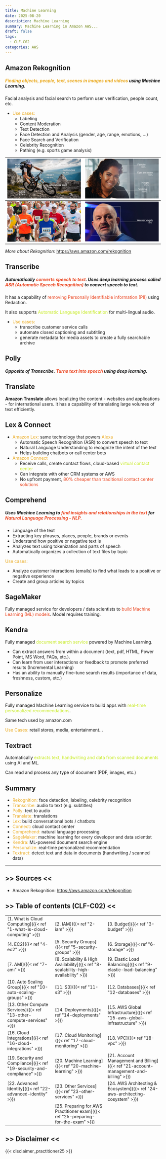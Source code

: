 ```yaml
---
title: Machine Learning
date: 2025-08-20
description: Machine Learning
summary: Machine Learning in Amazon AWS...
draft: false
tags:
  - CLF-C02
categories: AWS
---
```

## Amazon Rekognition

##### <font color=#EBAC25>Finding objects, people, text, scenes in images and videos</font> using Machine Learning.

Facial analysis and facial search to perform user verification, people count, etc.

- <font color=#EBAC25>Use cases:</font>
	- Labeling
	- Content Moderation
	- Text Detection
	- Face Detection and Analysis (gender, age, range, emotions, ...)
	- Face Search and Verification
	- Celebrity Recognition
	- Pathing (e.g. sports game analysis)

| ![](./assets/AWS_Rekognition1.png) | ![](./assets/AWS_Rekognition2.jpeg) |
| ---------------------------------- | ----------------------------------- |
| ![](./assets/AWS_Rekognition3.png) | ![](./assets/AWS_Rekognition4.jpeg) |
_More about Rekognition:_ https://aws.amazon.com/rekognition
## Transcribe

##### Automatically <font color=#EB4925>converts speech to text</font>. Uses deep learning process called <font color=#EB4925>ASR (Automatic Speech Recognition)</font> to convert speech to text.

It has a capability of <font color=#EB4925>removing Personally Identifiable information (PII)</font> using Redaction.

It also supports <font color=#C7EB25>Automatic Language Identification</font> for multi-lingual audio.

- <font color=#EBAC25>Use cases:</font>
	- transcribe customer service calls
	- automate closed captioning and subtitling
	- generate metadata for media assets to create a fully searchable archive
## Polly

##### Opposite of Transcribe. <font color=#EB4925>Turns text into speech</font> using deep learning.
## Translate

**Amazon Translate** allows localizing the content - websites and applications - for international users. It has a capability of translating large volumes of text efficiently.
## Lex & Connect

- <font color=#EBAC25>Amazon Lex:</font> same technology that powers <font color=#EBAC25>Alexa</font>
	- Automatic Speech Recognition (ASR) to convert speech to text
	- Natural Language Understanding to recognize the intent of the text
	- Helps building chatbots or call center bots
- <font color=#EBAC25>Amazon Connect</font>
	- Receive calls, create contact flows, cloud-based <font color=#C7EB25>virtual contact center</font>
	- Can integrate with other CRM systems or AWS
	- No upfront payment, <font color=#EB4925>80% cheaper than traditional contact center solutions</font>
## Comprehend

##### Uses Machine Learning to <font color=#EB4925>find insights and relationships in the text</font> for <font color=#EB4925>Natural Language Processing - NLP.</font>

- Language of the text
- Extracting key phrases, places, people, brands or events
- Understand how positive or negative text is
- Analyzes text using tokenization and parts of speech
- Automatically organizes a collection of text files by topic

<font color=#EBAC25>Use cases:</font>

- Analyze customer interactions (emails) to find what leads to a positive or negative experience
- Create and group articles by topics
## SageMaker

Fully managed service for developers / data scientists to <font color=#EB4925>build Machine Learning (ML) models</font>. Model requires training.
## Kendra

Fully managed <font color=#C7EB25>document search service</font> powered by Machine Learning.

- Can extract answers from within a document (text, pdf, HTML, Power Point, MS Word, FAQs, etc.).
- Can learn from user interactions or feedback to promote preferred results (Incremental Learning)
- Has an ability to manually fine-tune search results (importance of data, freshness, custom, etc.)
## Personalize

Fully managed Machine Learning service to build apps with <font color=#C7EB25>real-time personalized recommendations</font>.

Same tech used by amazon.com

<font color=#EBAC25>Use Cases:</font> retail stores, media, entertainment...
## Textract

Automatically <font color=#C7EB25>extracts text, handwriting and data from scanned documents</font> using AI and ML.

Can read and process any type of document (PDF, images, etc.)
## Summary

- <font color=#EBAC25>Rekognition:</font> face detection, labeling, celebrity recognition
- <font color=#EBAC25>Transcribe:</font> audio to text (e.g. subtitles)
- <font color=#EBAC25>Polly:</font> text to audio
- <font color=#EBAC25>Translate:</font> translations
- <font color=#EBAC25>Lex:</font> build conversational bots / chatbots
- <font color=#EBAC25>Connect:</font> cloud contact center
- <font color=#EBAC25>Comprehend:</font> natural language processing
- <font color=#EBAC25>SageMaker:</font> machine learning for every developer and data scientist
- <font color=#EBAC25>Kendra:</font> ML-powered document search engine
- <font color=#EBAC25>Personalize:</font> real-time personalized recommendation
- <font color=#EBAC25>Textract:</font> detect text and data in documents (handwriting / scanned data)

---
## >> Sources <<

- Amazon Rekognition: https://aws.amazon.com/rekognition

## >> Table of contents (CLF-C02) <<

|                                                                         |                                                                                     |                                                                                       |
| ----------------------------------------------------------------------- | ----------------------------------------------------------------------------------- | ------------------------------------------------------------------------------------- |
| [1. What is Cloud Computing]({{< ref "1-what-is-cloud-computing" >}})   | [2. IAM]({{< ref "2-iam" >}})                                                       | [3. Budget]({{< ref "3-budget" >}})                                                   |
| [4. EC2]({{< ref "4-ec2" >}})                                           | [5. Security Groups]({{< ref "5-security-groups" >}})                               | [6. Storage]({{< ref "6-storage" >}})                                                 |
| [7. AMI]({{< ref "7-ami" >}})                                           | [8. Scalability & High Availability]({{< ref "8-scalability-high-availability" >}}) | [9. Elastic Load Balancing]({{< ref "9-elastic-load-balancing" >}})                   |
| [10. Auto Scaling Group]({{< ref "10-auto-scaling-groups" >}})          | [11. S3]({{< ref "11-s3" >}})                                                       | [12. Databases]({{< ref "12-databases" >}})                                           |
| [13. Other Compute Services]({{< ref "13-other-compute-services" >}})   | [14. Deployments]({{< ref "14-deployments" >}})                                     | [15. AWS Global Infrastructure]({{< ref "15-aws-global-infrastructure" >}})           |
| [16. Cloud Integrations]({{< ref "16-cloud-integrations" >}})           | [17. Cloud Monitoring]({{< ref "17-cloud-monitoring" >}})                           | [18. VPC]({{< ref "18-vpc" >}})                                                       |
| [19. Security and Compliance]({{< ref "19-security-and-compliance" >}}) | [20. Machine Learning]({{< ref "20-machine-learning" >}})                           | [21. Account Management and Billing]({{< ref "21-account-management-and-billing" >}}) |
| [22. Advanced Identity]({{< ref "22-advanced-identity" >}})             | [23. Other Services]({{< ref "23-other-services" >}})                               | [24. AWS Architecting & Ecosystem]({{< ref "24-aws-architecting-cosystem" >}})        |
|                                                                         | [25. Preparing for AWS Practitioner exam]({{< ref "25-preparing-for-the-exam" >}})  |                                                                                       |
## >> Disclaimer <<

{{< disclaimer_practitioner25 >}}
